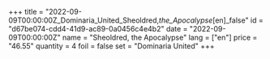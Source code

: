 +++
title = "2022-09-09T00:00:00Z_Dominaria_United_Sheoldred,_the_Apocalypse_[en]_false"
id = "d67be074-cdd4-41d9-ac89-0a0456c4e4b2"
date = "2022-09-09T00:00:00Z"
name = "Sheoldred, the Apocalypse"
lang = ["en"]
price = "46.55"
quantity = 4
foil = false
set = "Dominaria United"
+++
